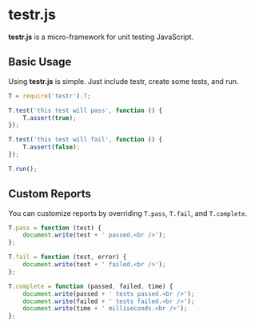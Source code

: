 # testr.js

**testr.js** is a micro-framework for unit testing JavaScript.

## Basic Usage

Using **testr.js** is simple. Just include testr, create some tests, and run.

```javascript
T = require('testr').T;

T.test('this test will pass', function () {
    T.assert(true);
});

T.test('this test will fail', function () {
    T.assert(false);
});

T.run();
```

## Custom Reports

You can customize reports by overriding `T.pass`, `T.fail`, and `T.complete`.

```javascript
T.pass = function (test) {
    document.write(test + ' passed.<br />');
};

T.fail = function (test, error) {
    document.write(test + ' failed.<br />');
};

T.complete = function (passed, failed, time) {
    document.write(passed + ' tests passed.<br />');
    document.write(failed + ' tests failed.<br />');
    document.write(time + ' milliseconds.<br />');
};
```
